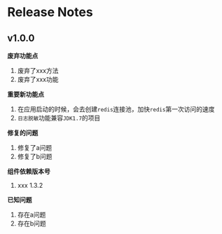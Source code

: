 # Release Notes 

## v1.0.0

**废弃功能点**
1. 废弃了xxx方法
2. 废弃了xxx功能

**重要新功能点**
1. 在应用启动的时候，会去创建`redis`连接池，加快`redis`第一次访问的速度
2. `日志脱敏`功能兼容`JDK1.7`的项目

**修复的问题**
1. 修复了a问题
2. 修复了b问题

**组件依赖版本号**
1. xxx 1.3.2

**已知问题**
1. 存在a问题
2. 存在b问题

